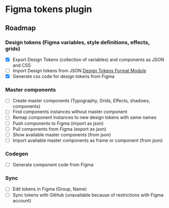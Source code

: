 # Figma tokens plugin

## Roadmap

### Design tokens (Figma variables, style definitions, effects, grids)

- [x] Export Design Tokens (collection of variables) and components as JSON and CSS
- [ ] Import Design tokens from JSON [Design Tokens Format Module](https://design-tokens.github.io/community-group/format/)
- [x] Generate css code for design tokens from Figma

### Master components

- [ ] Create master components (Typography, Grids, Effects, shadows, components)
- [ ] Find components instances without master component
- [ ] Remap component instances to new design tokens with same names
- [ ] Push components to Figma (import as json)
- [ ] Pull components from Figma (export as json)
- [ ] Show available master components (from json)
- [ ] Import available master components as frame or component (from json)

### Codegen

- [ ] Generate component code from Figma

### Sync

- [ ] Edit tokens in Figma (Group, Name)
- [ ] Sync tokens with GitHub (unavailable because of restrictions with Figma account)
